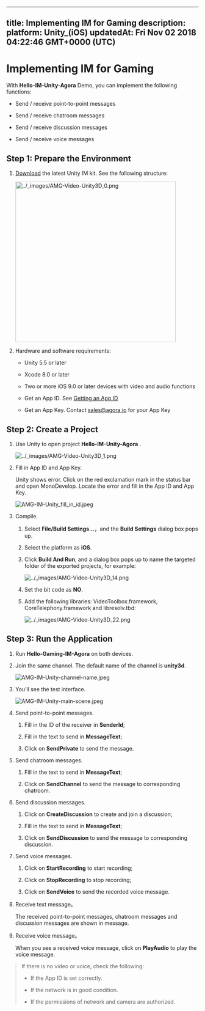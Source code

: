 
---
title: Implementing IM for Gaming
description: 
platform: Unity_(iOS)
updatedAt: Fri Nov 02 2018 04:22:46 GMT+0000 (UTC)
---
# Implementing IM for Gaming
With **Hello-IM-Unity-Agora** Demo, you can implement the following functions:

-   Send / receive point-to-point messages

-   Send / receive chatroom messages

-   Send / receive discussion messages

-   Send / receive voice messages


## Step 1: Prepare the Environment

1.  [Download](https://docs.agora.io/en/Agora%20Platform/downloads) the latest Unity IM kit. See the following structure:

    <img alt="../_images/AMG-Video-Unity3D_0.png" src="https://web-cdn.agora.io/docs-files/en/AMG-Video-Unity3D_0.png" style="width: 420.0px;"/>


2.  Hardware and software requirements:

    -   Unity 5.5 or later

    -   Xcode 8.0 or later

    -   Two or more iOS 9.0 or later devices with video and audio functions

    -   Get an App ID. See [Getting an App ID](../../en/Agora%20Platform/token.md)

    -   Get an App Key. Contact [sales@agora.io](mailto:sales@agora.io) for your App Key


## Step 2: Create a Project

1.  Use Unity to open project **Hello-IM-Unity-Agora** .

    <img alt="../_images/AMG-Video-Unity3D_1.png" src="https://web-cdn.agora.io/docs-files/en/AMG-Video-Unity3D_1.png" />


2.  Fill in App ID and App Key.

    Unity shows error. Click on the red exclamation mark in the status bar and open MonoDevelop. Locate the error and fill in the App ID and App Key.

	![AMG-IM-Unity_fill_in_id.jpeg](https://agora-web-cdn.oss-cn-beijing.aliyuncs.com/docs-files/1537412652615)

3.  Compile.

    1.  Select **File/Build Settings…**，and the **Build Settings** dialog box pops up.

    2.  Select the platform as **iOS**.

    3.  Click **Build And Run**, and a dialog box pops up to name the targeted folder of the exported projects, for example:

        <img alt="../_images/AMG-Video-Unity3D_14.png" src="https://web-cdn.agora.io/docs-files/en/AMG-Video-Unity3D_14.png" />

    4.  Set the bit code as **NO**.

    5.  Add the following libraries: VideoToolbox.framework, CoreTelephony.framework and libresolv.tbd:

        <img alt="../_images/AMG-Video-Unity3D_22.png" src="https://web-cdn.agora.io/docs-files/en/AMG-Video-Unity3D_22.png" />




## Step 3: Run the Application

1.  Run **Hello-Gaming-IM-Agora** on both devices.

2.  Join the same channel. The default name of the channel is **unity3d**.

	![AMG-IM-Unity-channel-name.jpeg](https://agora-web-cdn.oss-cn-beijing.aliyuncs.com/docs-files/1537412685569)


3.  You’ll see the test interface.

	![AMG-IM-Unity-main-scene.jpeg](https://agora-web-cdn.oss-cn-beijing.aliyuncs.com/docs-files/1537412731439)

   1.  Send point-to-point messages.

       1.  Fill in the ID of the receiver in **SenderId**;

       2.  Fill in the text to send in **MessageText**;

       3.  Click on **SendPrivate** to send the message.

   2.  Send chatroom messages.

       1.  Fill in the text to send in **MessageText**;

       2.  Click on **SendChannel** to send the message to corresponding chatroom.

   3.  Send discussion messages.

       1.  Click on **CreateDiscussion** to create and join a discussion;

       2.  Fill in the text to send in **MessageText**;

       3.  Click on **SendDiscussion** to send the message to corresponding discussion.

   4.  Send voice messages.

       1.  Click on **StartRecording** to start recording;

       2.  Click on **StopRecording** to stop recording;

       3.  Click on **SendVoice** to send the recorded voice message.

   5.  Receive text message。

       The received point-to-point messages, chatroom messages and discussion messages are shown in message.

   6.  Receive voice message。

        When you see a received voice message, click on **PlayAudio** to play the voice message.


> If there is no video or voice, check the following:
> 
> -   If the App ID is set correctly.
> 
> -   If the network is in good condition.
> 
> -   If the permissions of network and camera are authorized.



